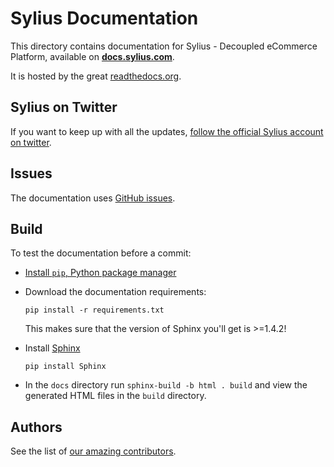 Sylius Documentation
====================

This directory contains documentation for Sylius - Decoupled eCommerce Platform, available on [**docs.sylius.com**](http://docs.sylius.com). 

It is hosted by the great [readthedocs.org](http://readthedocs.org).

Sylius on Twitter
-----------------

If you want to keep up with all the updates, [follow the official Sylius account on twitter](http://twitter.com/Sylius).

Issues
------

The documentation uses [GitHub issues](https://github.com/Sylius/Sylius/issues).

Build
-----

To test the documentation before a commit:

* [Install `pip`, Python package manager](https://pip.pypa.io/en/stable/installing/)

* Download the documentation requirements: 

    `pip install -r requirements.txt`
    
    This makes sure that the version of Sphinx you'll get is >=1.4.2!

* Install [Sphinx](http://www.sphinx-doc.org/en/stable/)

    `pip install Sphinx`

* In the `docs` directory run `sphinx-build -b html . build` and view the generated HTML files in the `build` directory.

Authors
-------

See the list of [our amazing contributors](http://github.com/Sylius/Sylius/contributors).
